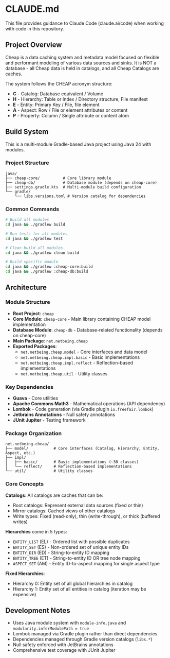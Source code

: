 # CLAUDE.md

This file provides guidance to Claude Code (claude.ai/code) when working with code in this repository.

## Project Overview

Cheap is a data caching system and metadata model focused on flexible and performant modeling of various data sources and sinks. It is NOT a database - all Cheap data is held in catalogs, and all Cheap Catalogs are caches.

The system follows the CHEAP acronym structure:
- **C** - Catalog: Database equivalent / Volume
- **H** - Hierarchy: Table or Index / Directory structure, File manifest  
- **E** - Entity: Primary Key / File, file element
- **A** - Aspect: Row / File or element attributes or content
- **P** - Property: Column / Single attribute or content atom

## Build System

This is a multi-module Gradle-based Java project using Java 24 with modules.

### Project Structure

```
java/
├── cheap-core/          # Core library module
├── cheap-db/            # Database module (depends on cheap-core)
├── settings.gradle.kts  # Multi-module build configuration
└── gradle/
    └── libs.versions.toml # Version catalog for dependencies
```

### Common Commands

```bash
# Build all modules
cd java && ./gradlew build

# Run tests for all modules
cd java && ./gradlew test

# Clean build all modules
cd java && ./gradlew clean build

# Build specific module
cd java && ./gradlew :cheap-core:build
cd java && ./gradlew :cheap-db:build
```

## Architecture

### Module Structure
- **Root Project**: `cheap`
- **Core Module**: `cheap-core` - Main library containing CHEAP model implementation
- **Database Module**: `cheap-db` - Database-related functionality (depends on cheap-core)
- **Main Package**: `net.netbeing.cheap`
- **Exported Packages**:
  - `net.netbeing.cheap.model` - Core interfaces and data model
  - `net.netbeing.cheap.impl.basic` - Basic implementations 
  - `net.netbeing.cheap.impl.reflect` - Reflection-based implementations
  - `net.netbeing.cheap.util` - Utility classes

### Key Dependencies
- **Guava** - Core utilities
- **Apache Commons Math3** - Mathematical operations (API dependency)
- **Lombok** - Code generation (via Gradle plugin `io.freefair.lombok`)
- **Jetbrains Annotations** - Null safety annotations
- **JUnit Jupiter** - Testing framework

### Package Organization
```
net.netbeing.cheap/
├── model/           # Core interfaces (Catalog, Hierarchy, Entity, Aspect, etc.)
├── impl/
│   ├── basic/       # Basic implementations (~30 classes)
│   └── reflect/     # Reflection-based implementations
└── util/            # Utility classes
```

### Core Concepts

**Catalogs**: All catalogs are caches that can be:
- Root catalogs: Represent external data sources (fixed or thin)
- Mirror catalogs: Cached views of other catalogs
- Write types: Fixed (read-only), thin (write-through), or thick (buffered writes)

**Hierarchies** come in 5 types:
- `ENTITY_LIST` (EL) - Ordered list with possible duplicates
- `ENTITY_SET` (ES) - Non-ordered set of unique entity IDs  
- `ENTITY_DIR` (ED) - String-to-entity ID mapping
- `ENTITY_TREE` (ET) - String-to-entity ID OR tree node mapping
- `ASPECT_SET` (AM) - Entity ID-to-aspect mapping for single aspect type

**Fixed Hierarchies**:
- Hierarchy 0: Entity set of all global hierarchies in catalog
- Hierarchy 1: Entity set of all entities in catalog (iteration may be expensive)

## Development Notes

- Uses Java module system with `module-info.java` and `modularity.inferModulePath = true`
- Lombok managed via Gradle plugin rather than direct dependencies
- Dependencies managed through Gradle version catalogs (`libs.*`)
- Null safety enforced with JetBrains annotations
- Comprehensive test coverage with JUnit Jupiter